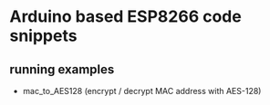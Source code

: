 # Arduino based ESP8266 code snippets

## running examples
- mac_to_AES128 (encrypt / decrypt MAC address with AES-128)
